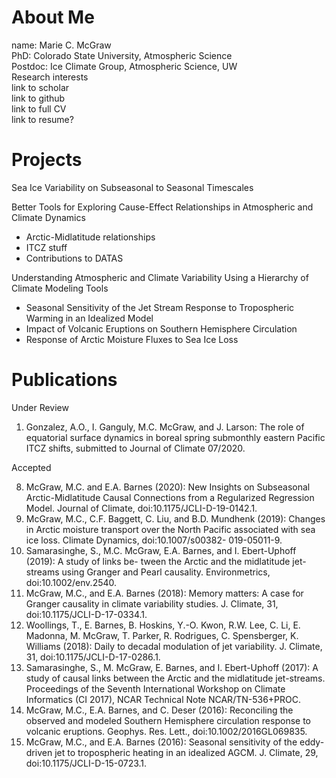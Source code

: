 # About Me
name: Marie C. McGraw <br>
PhD: Colorado State University, Atmospheric Science <br>
Postdoc: Ice Climate Group, Atmospheric Science, UW <br>
Research interests <br>
link to scholar <br>
link to github <br>
link to full CV <br>
link to resume? <br>
# Projects
Sea Ice Variability on Subseasonal to Seasonal Timescales

Better Tools for Exploring Cause-Effect Relationships in Atmospheric and Climate Dynamics
  *  Arctic-Midlatitude relationships
  *  ITCZ stuff
  *  Contributions to DATAS
  
Understanding Atmospheric and Climate Variability Using a Hierarchy of Climate Modeling Tools
  *  Seasonal Sensitivity of the Jet Stream Response to Tropospheric Warming in an Idealized Model 
  *  Impact of Volcanic Eruptions on Southern Hemisphere Circulation
  *  Response of Arctic Moisture Fluxes to Sea Ice Loss
  
 
# Publications
Under Review
1. Gonzalez, A.O., I. Ganguly, M.C. McGraw, and J. Larson: The role of equatorial surface dynamics in boreal spring submonthly eastern Pacific ITCZ shifts, submitted to Journal of Climate 07/2020.

Accepted

8.  McGraw, M.C. and E.A. Barnes (2020): New Insights on Subseasonal Arctic-Midlatitude Causal Connections from a Regularized Regression Model. Journal of Climate, doi:10.1175/JCLI-D-19-0142.1.
7.  McGraw, M.C., C.F. Baggett, C. Liu, and B.D. Mundhenk (2019): Changes in Arctic moisture transport over the North Pacific associated with sea ice loss. Climate Dynamics, doi:10.1007/s00382- 019-05011-9.
6.  Samarasinghe, S., M.C. McGraw, E.A. Barnes, and I. Ebert-Uphoff (2019): A study of links be- tween the Arctic and the midlatitude jet-streams using Granger and Pearl causality. Environmetrics, doi:10.1002/env.2540.
5.  McGraw, M.C., and E.A. Barnes (2018): Memory matters: A case for Granger causality in climate variability studies. J. Climate, 31, doi:10.1175/JCLI-D-17-0334.1.
4.  Woollings, T., E. Barnes, B. Hoskins, Y.-O. Kwon, R.W. Lee, C. Li, E. Madonna, M. McGraw, T. Parker, R. Rodrigues, C. Spensberger, K. Williams (2018): Daily to decadal modulation of jet variability. J. Climate, 31, doi:10.1175/JCLI-D-17-0286.1.
3.  Samarasinghe, S., M. McGraw, E. Barnes, and I. Ebert-Uphoff (2017): A study of causal links between the Arctic and the midlatitude jet-streams. Proceedings of the Seventh International Workshop on Climate Informatics (CI 2017), NCAR Technical Note NCAR/TN-536+PROC.
2.  McGraw, M.C., E.A. Barnes, and C. Deser (2016): Reconciling the observed and modeled Southern Hemisphere circulation response to volcanic eruptions. Geophys. Res. Lett., doi:10.1002/2016GL069835.
1.  McGraw, M.C., and E.A. Barnes (2016): Seasonal sensitivity of the eddy-driven jet to tropospheric heating in an idealized AGCM. J. Climate, 29, doi:10.1175/JCLI-D-15-0723.1.

